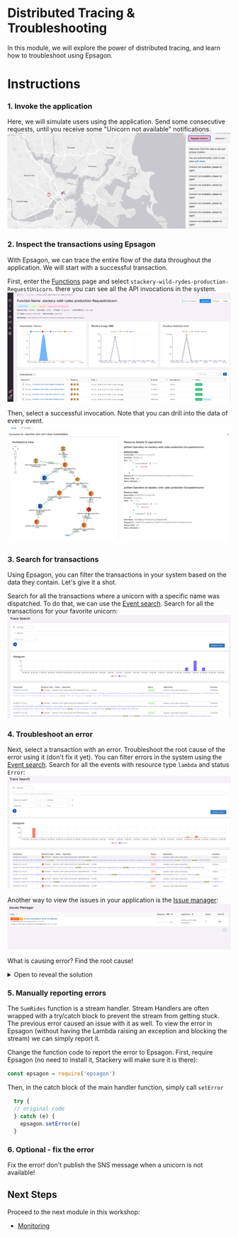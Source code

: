 # Distributed Tracing & Troubleshooting
In this module, we will explore the power of distributed tracing, and learn how
to troubleshoot using Epsagon.

# Instructions
### 1. Invoke the application
Here, we will simulate users using the application. Send some consecutive
requests, until you receive some "Unicorn not available" notifications. 
![Unicorn not available](./images/07-unicorn-not-available.png)


### 2. Inspect the transactions using Epsagon
With Epsagon, we can trace the entire flow of the data throughout the
application. We will start with a successful transaction.

First, enter the [Functions](https://dashboard.epsagon.com/functions) page and
select `stackery-wild-rydes-production-RequestUnicorn`. there you can see all
the API invocations in the system.
![Specific function view](./images/07-specific-function.png)

Then, select a successful invocation. Note that you can drill into the data of
every event.
![Specific invocation](./images/07-specific-invocation.png)


### 3. Search for transactions
Using Epsagon, you can filter the transactions in your system based on
the data they contain. Let's give it a shot.

Search for all the transactions where a unicorn with a specific name was
dispatched. To do that, we can use the
[Event search](https://dashboard.epsagon.com/search). Search for all the
transactions for your favorite unicorn:
![Search a unicorn](./images/07-search-unicorn.png)


### 4. Troubleshoot an error
Next, select a transaction with an error. Troubleshoot the root cause of the
error using it (don't fix it yet). You can filter errors in the system using
the [Event search](https://dashboard.epsagon.com/search). Search for all the
events with resource type `lambda` and status `Error`:
![Events with errors](./images/07-filter-errors.png)

Another way to view the issues in your application is the 
[Issue manager](https://dashboard.epsagon.com/issues):
![Issues](./images/07-issues-manager.png)

What is causing error? Find the root cause!
<details>
<summary> Open to reveal the solution</summary>
<br>
When a user requests a unicorn and the selected one is not available (the 
OccupiedUnicorns DB reports it as busy), a message is still being dispatched
to the `UnicornDispached` SNS! This causes a faulty message to pass downstream
 and the next function malfunctions.
</details>

### 5. Manually reporting errors
The `SumRides` function is a stream handler. Stream Handlers are often wrapped 
with a try/catch block to prevent the stream from getting stuck. The previous
error caused an issue with it as well. To view the error in Epsagon (without
having the Lambda raising an exception and blocking the stream) we can simply
report it.

Change the function code to report the error to Epsagon. First, require
Epsagon (no need to install it, Stackery will make sure it is there):
```javascript
const epsagon = require('epsagon')
```
Then, in the catch block of the main handler function, simply call `setError`
```javascript
  try {
  // original code
  } catch (e) {
    epsagon.setError(e)
  }
```

### 6. Optional - fix the error
Fix the error! don't publish the SNS message when a unicorn is not available!

## Next Steps

Proceed to the next module in this workshop:

* [Monitoring](08-monitoring.md)
